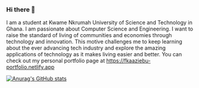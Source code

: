 ### Hi there 👋

I am a student at Kwame Nkrumah University of Science and Technology in Ghana. I am passionate about Computer Science and Engineering. I want to raise the standard of living of communities and economies through technology and innovation. This motive challenges me to keep learning about the ever advancing tech industry and explore the amazing applications of technology as it makes living easier and better. You can check out my personal portfolio page at https://fkaaziebu-portfolio.netlify.app


[![Anurag's GitHub stats](https://github-readme-stats.vercel.app/api?username=fkaaziebu)](https://github.com/anuraghazra/github-readme-stats)


